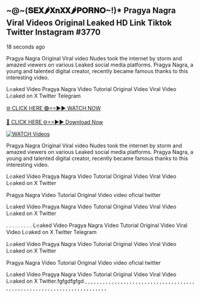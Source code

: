 ## ~@~‍(𝐒𝐄𝐗🌶️𝐗𝐧𝐗𝐗🌶️𝐏𝐎𝐑𝐍𝐎~!)* Pragya Nagra Viral Videos Original Leaked HD Link Tiktok Twitter Instagram #3770

18 seconds ago

Pragya Nagra Original Viral video Nudes took the internet by storm and amazed viewers on various Leaked social media platforms. Pragya Nagra, a young and talented digital creator, recently became famous thanks to this interesting video.

L𝚎aked Video Pragya Nagra Video Tutorial Original Video Viral Video L𝚎aked on X Twitter Telegram

[🌐 CLICK HERE 🟢==►► WATCH NOW](https://dekho-ki-hoy-07-2k25.blogspot.com/2025/01/viral-live.html)

[🔴 CLICK HERE 🌐==►► Download Now](https://dekho-ki-hoy-07-2k25.blogspot.com/2025/01/viral-live.html)

[![WATCH Videos](https://i.imgur.com/dJHk4Zq.gif)](https://dekho-ki-hoy-07-2k25.blogspot.com/2025/01/viral-live.html)

Pragya Nagra Original Viral video Nudes took the internet by storm and amazed viewers on various Leaked social media platforms. Pragya Nagra, a young and talented digital creator, recently became famous thanks to this interesting video.

L𝚎aked Video Pragya Nagra Video Tutorial Original Video Viral Video L𝚎aked on X Twitter

Pragya Nagra Video Tutorial Original Video video oficial twitter

L𝚎aked Video Pragya Nagra Video Tutorial Original Video Viral Video L𝚎aked on X Twitter

. . . . . . . . . L𝚎aked Video Pragya Nagra Video Tutorial Original Video Viral Video L𝚎aked on X Twitter Telegram

L𝚎aked Video Pragya Nagra Video Tutorial Original Video Viral Video L𝚎aked on X Twitter

Pragya Nagra Video Tutorial Original Video video oficial twitter

L𝚎aked Video Pragya Nagra Video Tutorial Original Video Viral Video L𝚎aked on X Twitter.fgfgdfgfgd
,
,
,
,
,
,
,
,
,
,
,
,
,
,
,
,
,
,
,
,
,
,
,
,
,
,
,
,
,
,
,
,
,
,
,
,
,
,
,
,
,
,
,
,
,
,
,
,
,
,
,
,
,
,
,
,
,
,
,
,
,
,
,
,
,
,
,
,
,
,
,